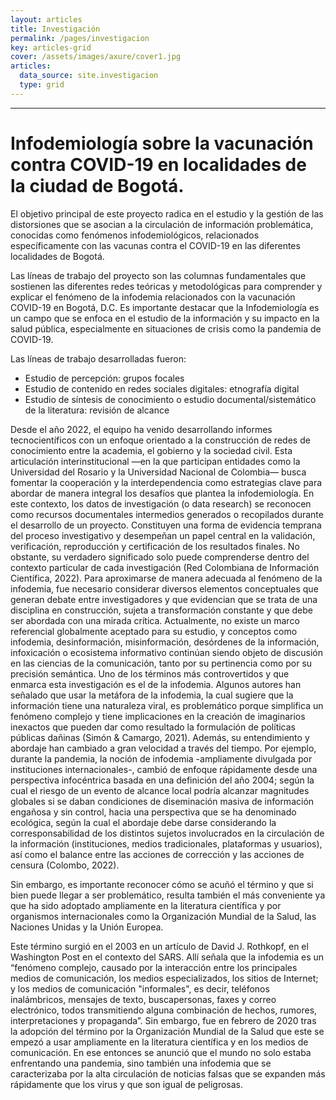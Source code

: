 ```yaml
---
layout: articles
title: Investigación
permalink: /pages/investigacion
key: articles-grid
cover: /assets/images/axure/cover1.jpg
articles:
  data_source: site.investigacion
  type: grid
---
```


<div class="article__content" markdown="1">

---
# Infodemiología sobre la vacunación contra COVID-19 en localidades de la ciudad de Bogotá.
El objetivo principal de este proyecto radica en el estudio y la gestión de las distorsiones que se asocian a la circulación de información problemática, conocidas como fenómenos infodemiológicos, relacionados específicamente con las vacunas contra el COVID-19 en las diferentes localidades de Bogotá.

Las líneas de trabajo del proyecto son las columnas fundamentales que sostienen las diferentes redes teóricas y metodológicas para comprender y explicar el fenómeno de la infodemia relacionados con la vacunación COVID-19 en Bogotá, D.C. Es importante destacar que la Infodemiología es un campo que se enfoca en el estudio de la información y su impacto en la salud pública, especialmente en situaciones de crisis como la pandemia de COVID-19.

Las líneas de trabajo desarrolladas fueron:
- Estudio de percepción: grupos focales
- Estudio de contenido en redes sociales digitales: etnografía digital
- Estudio de síntesis de conocimiento o estudio documental/sistemático de la literatura: revisión de alcance

Desde el año 2022, el equipo ha venido desarrollando informes tecnocientíficos con un enfoque orientado a la construcción de redes de conocimiento entre la academia, el gobierno y la sociedad civil. Esta articulación interinstitucional —en la que participan entidades como la Universidad del Rosario y la Universidad Nacional de Colombia— busca fomentar la cooperación y la interdependencia como estrategias clave para abordar de manera integral los desafíos que plantea la infodemiología.
En este contexto, los datos de investigación (o data research) se reconocen como recursos documentales intermedios generados o recopilados durante el desarrollo de un proyecto. Constituyen una forma de evidencia temprana del proceso investigativo y desempeñan un papel central en la validación, verificación, reproducción y certificación de los resultados finales. No obstante, su verdadero significado solo puede comprenderse dentro del contexto particular de cada investigación (Red Colombiana de Información Científica, 2022).
Para aproximarse de manera adecuada al fenómeno de la infodemia, fue necesario considerar diversos elementos conceptuales que generan debate entre investigadores y que evidencian que se trata de una disciplina en construcción, sujeta a transformación constante y que debe ser abordada con una mirada crítica. Actualmente, no existe un marco referencial globalmente aceptado para su estudio, y conceptos como infodemia, desinformación, misinformación, desórdenes de la información, infoxicación o ecosistema informativo continúan siendo objeto de discusión en las ciencias de la comunicación, tanto por su pertinencia como por su precisión semántica.
Uno de los términos más controvertidos y que enmarca esta investigación es el de la infodemia. Algunos autores han señalado que usar la metáfora de la infodemia, la cual sugiere que la información tiene una naturaleza viral, es problemático porque simplifica un fenómeno complejo y tiene implicaciones en la creación de imaginarios inexactos que pueden dar como resultado la formulación de políticas públicas dañinas (Simón & Camargo, 2021). Además, su entendimiento y abordaje han cambiado a gran velocidad a través del tiempo. Por ejemplo, durante la pandemia, la noción de infodemia -ampliamente divulgada por instituciones internacionales-, cambió de enfoque rápidamente desde una perspectiva infocéntrica basada en una definición del año 2004; según la cual el riesgo de un evento de alcance local podría alcanzar magnitudes globales si se daban condiciones de diseminación masiva de información engañosa y sin control, hacia una perspectiva que se ha denominado ecológica, según la cual el abordaje debe darse considerando la corresponsabilidad de los distintos sujetos involucrados en la circulación de la información (instituciones, medios tradicionales, plataformas y usuarios), así como el balance entre las acciones de corrección y las acciones de censura (Colombo, 2022). 

Sin embargo, es importante reconocer cómo se acuñó el término y que si bien puede llegar a ser problemático, resulta también el más conveniente ya que ha sido adoptado ampliamente en la literatura científica y por organismos internacionales como la Organización Mundial de la Salud, las Naciones Unidas y la Unión Europea.

Este término surgió en el 2003 en un artículo de David J. Rothkopf, en el Washington Post en el contexto del SARS. Allí señala que la infodemia es un “fenómeno complejo, causado por la interacción entre los principales medios de comunicación, los medios especializados, los sitios de Internet; y los medios de comunicación "informales", es decir, teléfonos inalámbricos, mensajes de texto, buscapersonas, faxes y correo electrónico, todos transmitiendo alguna combinación de hechos, rumores, interpretaciones y propaganda”. Sin embargo, fue en febrero de 2020 tras la adopción del término por la Organización Mundial de la Salud que este se empezó a usar ampliamente en la literatura científica y en los medios de comunicación. En ese entonces se anunció que el mundo no solo estaba enfrentando una pandemia, sino también una infodemia que se caracterizaba por la alta circulación de noticias falsas que se expanden más rápidamente que los virus y que son igual de peligrosas. 

